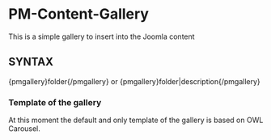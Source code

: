 # PM-Content-Gallery
This is a simple gallery to insert into the Joomla content
## SYNTAX
{pmgallery}folder{/pmgallery}
or
{pmgallery}folder|description{/pmgallery}
### Template of the gallery
At this moment the default and only template of the gallery is based on OWL Carousel.

